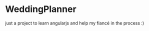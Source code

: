 WeddingPlanner
==============

just a project to learn angularjs and help my fiancé in the process :)
